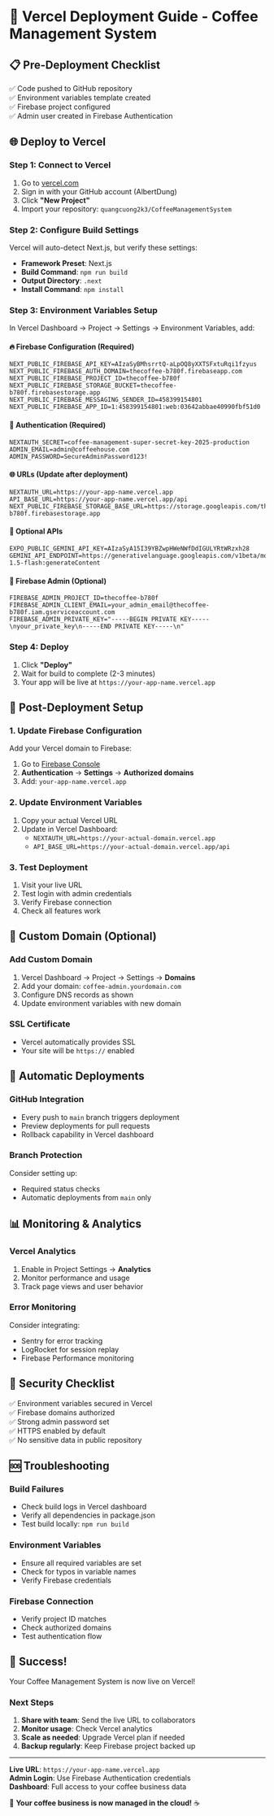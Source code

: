 # 🚀 Vercel Deployment Guide - Coffee Management System

## 📋 Pre-Deployment Checklist

✅ Code pushed to GitHub repository  
✅ Environment variables template created  
✅ Firebase project configured  
✅ Admin user created in Firebase Authentication  

## 🌐 Deploy to Vercel

### Step 1: Connect to Vercel
1. Go to [vercel.com](https://vercel.com)
2. Sign in with your GitHub account (AlbertDung)
3. Click **"New Project"**
4. Import your repository: `quangcuong2k3/CoffeeManagementSystem`

### Step 2: Configure Build Settings
Vercel will auto-detect Next.js, but verify these settings:
- **Framework Preset**: Next.js
- **Build Command**: `npm run build`
- **Output Directory**: `.next`
- **Install Command**: `npm install`

### Step 3: Environment Variables Setup

In Vercel Dashboard → Project → Settings → Environment Variables, add:

#### 🔥 Firebase Configuration (Required)
```
NEXT_PUBLIC_FIREBASE_API_KEY=AIzaSyBMhsrrtQ-aLpOQ8yXXTSFxtuRqi1fzyus
NEXT_PUBLIC_FIREBASE_AUTH_DOMAIN=thecoffee-b780f.firebaseapp.com
NEXT_PUBLIC_FIREBASE_PROJECT_ID=thecoffee-b780f
NEXT_PUBLIC_FIREBASE_STORAGE_BUCKET=thecoffee-b780f.firebasestorage.app
NEXT_PUBLIC_FIREBASE_MESSAGING_SENDER_ID=458399154801
NEXT_PUBLIC_FIREBASE_APP_ID=1:458399154801:web:03642abbae40990fbf51d0
```

#### 🔐 Authentication (Required)
```
NEXTAUTH_SECRET=coffee-management-super-secret-key-2025-production
ADMIN_EMAIL=admin@coffeehouse.com
ADMIN_PASSWORD=SecureAdminPassword123!
```

#### 🌐 URLs (Update after deployment)
```
NEXTAUTH_URL=https://your-app-name.vercel.app
API_BASE_URL=https://your-app-name.vercel.app/api
NEXT_PUBLIC_FIREBASE_STORAGE_BASE_URL=https://storage.googleapis.com/thecoffee-b780f.firebasestorage.app
```

#### 🤖 Optional APIs
```
EXPO_PUBLIC_GEMINI_API_KEY=AIzaSyA15I39YBZwpHWeNWfDdIGULYRtWRzxh28
GEMINI_API_ENDPOINT=https://generativelanguage.googleapis.com/v1beta/models/gemini-1.5-flash:generateContent
```

#### 🔧 Firebase Admin (Optional)
```
FIREBASE_ADMIN_PROJECT_ID=thecoffee-b780f
FIREBASE_ADMIN_CLIENT_EMAIL=your_admin_email@thecoffee-b780f.iam.gserviceaccount.com
FIREBASE_ADMIN_PRIVATE_KEY="-----BEGIN PRIVATE KEY-----\nyour_private_key\n-----END PRIVATE KEY-----\n"
```

### Step 4: Deploy
1. Click **"Deploy"**
2. Wait for build to complete (2-3 minutes)
3. Your app will be live at `https://your-app-name.vercel.app`

## 🔧 Post-Deployment Setup

### 1. Update Firebase Configuration
Add your Vercel domain to Firebase:
1. Go to [Firebase Console](https://console.firebase.google.com/project/thecoffee-b780f)
2. **Authentication** → **Settings** → **Authorized domains**
3. Add: `your-app-name.vercel.app`

### 2. Update Environment Variables
1. Copy your actual Vercel URL
2. Update in Vercel Dashboard:
   - `NEXTAUTH_URL=https://your-actual-domain.vercel.app`
   - `API_BASE_URL=https://your-actual-domain.vercel.app/api`

### 3. Test Deployment
1. Visit your live URL
2. Test login with admin credentials
3. Verify Firebase connection
4. Check all features work

## 🎯 Custom Domain (Optional)

### Add Custom Domain
1. Vercel Dashboard → Project → Settings → **Domains**
2. Add your domain: `coffee-admin.yourdomain.com`
3. Configure DNS records as shown
4. Update environment variables with new domain

### SSL Certificate
- Vercel automatically provides SSL
- Your site will be `https://` enabled

## 🔄 Automatic Deployments

### GitHub Integration
- Every push to `main` branch triggers deployment
- Preview deployments for pull requests
- Rollback capability in Vercel dashboard

### Branch Protection
Consider setting up:
- Required status checks
- Automatic deployments from `main` only

## 📊 Monitoring & Analytics

### Vercel Analytics
1. Enable in Project Settings → **Analytics**
2. Monitor performance and usage
3. Track page views and user behavior

### Error Monitoring
Consider integrating:
- Sentry for error tracking
- LogRocket for session replay
- Firebase Performance monitoring

## 🔐 Security Checklist

✅ Environment variables secured in Vercel  
✅ Firebase domains authorized  
✅ Strong admin password set  
✅ HTTPS enabled by default  
✅ No sensitive data in public repository  

## 🆘 Troubleshooting

### Build Failures
- Check build logs in Vercel dashboard
- Verify all dependencies in package.json
- Test build locally: `npm run build`

### Environment Variables
- Ensure all required variables are set
- Check for typos in variable names
- Verify Firebase credentials

### Firebase Connection
- Verify project ID matches
- Check authorized domains
- Test authentication flow

## 🎉 Success!

Your Coffee Management System is now live on Vercel!

### Next Steps
1. **Share with team**: Send the live URL to collaborators
2. **Monitor usage**: Check Vercel analytics
3. **Scale as needed**: Upgrade Vercel plan if needed
4. **Backup regularly**: Keep Firebase project backed up

---

**Live URL**: `https://your-app-name.vercel.app`  
**Admin Login**: Use Firebase Authentication credentials  
**Dashboard**: Full access to your coffee business data  

🚀 **Your coffee business is now managed in the cloud!** ☕
